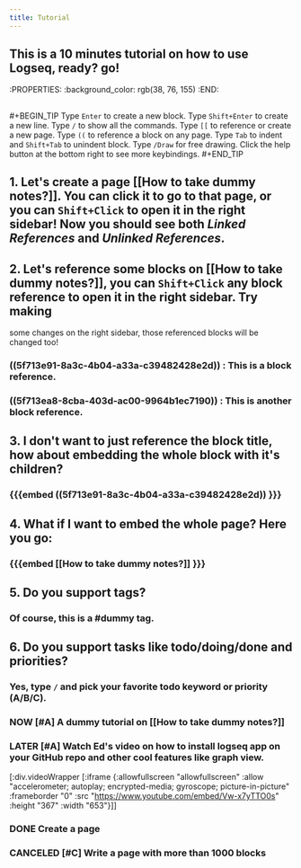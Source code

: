 ```yaml
---
title: Tutorial
---
```


## This is a 10 minutes tutorial on how to use Logseq, ready? go!
:PROPERTIES:
:background_color: rgb(38, 76, 155)
:END:
##
#+BEGIN_TIP
Type `Enter` to create a new block.
Type `Shift+Enter` to create a new line.
Type `/` to show all the commands.
Type `[[` to reference or create a new page.
Type `((` to reference a block on any page.
Type `Tab` to indent and `Shift+Tab` to unindent block.
Type `/Draw` for free drawing.
Click the help button at the bottom right to see more keybindings. 
#+END_TIP
## 1. Let's create a page [[How to take dummy notes?]]. You can click it to go to that page, or you can `Shift+Click` to open it in the right sidebar! Now you should see both _Linked References_ and _Unlinked References_.
## 2. Let's reference some blocks on [[How to take dummy notes?]], you can `Shift+Click` any block reference to open it in the right sidebar. Try making 
some changes on the right sidebar, those referenced blocks will be changed too!
### ((5f713e91-8a3c-4b04-a33a-c39482428e2d)) : This is a block reference.
### ((5f713ea8-8cba-403d-ac00-9964b1ec7190)) : This is another block reference.
## 3. I don't want to just reference the block title, how about embedding the whole block with it's children?
### {{{embed ((5f713e91-8a3c-4b04-a33a-c39482428e2d)) }}}
## 4. What if I want to embed the whole page? Here you go:
### {{{embed [[How to take dummy notes?]] }}}
## 5. Do you support tags?
### Of course, this is a #dummy tag.
## 6. Do you support tasks like todo/doing/done and priorities?
### Yes, type `/` and pick your favorite todo keyword or priority (A/B/C).
### NOW [#A] A dummy tutorial on [[How to take dummy notes?]]
### LATER [#A] Watch Ed's video on how to install logseq app on your GitHub repo and other cool features like graph view. 

[:div.videoWrapper
        [:iframe
         {:allowfullscreen "allowfullscreen"
          :allow
          "accelerometer; autoplay; encrypted-media; gyroscope; picture-in-picture"
          :frameborder "0"
          :src "https://www.youtube.com/embed/Vw-x7yTTO0s"
          :height "367"
          :width "653"}]]
### DONE Create a page
### CANCELED [#C] Write a page with more than 1000 blocks
